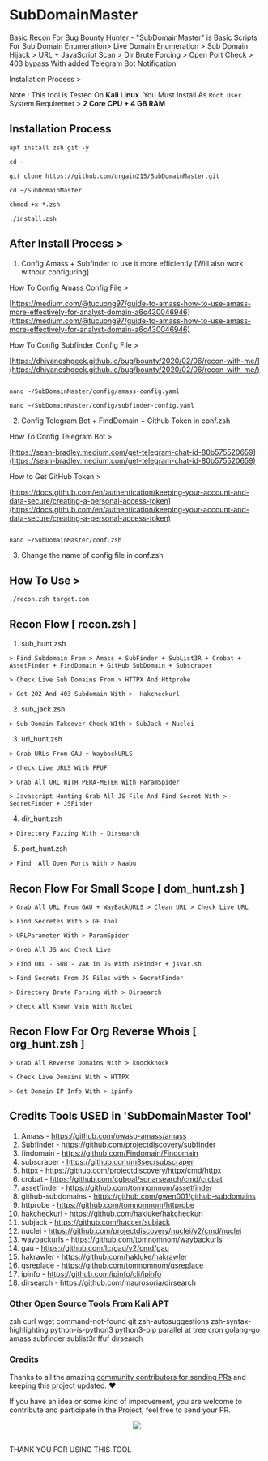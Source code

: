 # SubDomainMaster

Basic Recon For Bug Bounty Hunter - "SubDomainMaster" is Basic Scripts For Sub Domain Enumeration> Live Domain Enumeration > Sub Domain Hijack > URL + JavaScript Scan > Dir Brute Forcing > Open Port Check > 403 bypass With added Telegram Bot Notification

Installation Process >

Note : This tool is Tested On **Kali Linux**. You Must Install As `Root User`.
System Requiremet > **2 Core CPU + 4 GB RAM**


## Installation  Process

```
apt install zsh git -y

cd ~

git clone https://github.com/urgain215/SubDomainMaster.git

cd ~/SubDomainMaster

chmod +x *.zsh

./install.zsh

```

## After Install Process >

1. Config Amass + Subfinder to use it more efficiently [Will also work without configuring]

How To Config Amass Config File >

[https://medium.com/@tucuong97/guide-to-amass-how-to-use-amass-more-effectively-for-analyst-domain-a6c430046946](https://medium.com/@tucuong97/guide-to-amass-how-to-use-amass-more-effectively-for-analyst-domain-a6c430046946)

How To Config Subfinder Config File >

[https://dhiyaneshgeek.github.io/bug/bounty/2020/02/06/recon-with-me/](https://dhiyaneshgeek.github.io/bug/bounty/2020/02/06/recon-with-me/)


```

nano ~/SubDomainMaster/config/amass-config.yaml

nano ~/SubDomainMaster/config/subfinder-config.yaml

```

2. Config Telegram Bot + FindDomain + Github Token in conf.zsh

How To Config Telegram Bot >

[https://sean-bradley.medium.com/get-telegram-chat-id-80b575520659](https://sean-bradley.medium.com/get-telegram-chat-id-80b575520659)

How to Get GitHub Token > 

[https://docs.github.com/en/authentication/keeping-your-account-and-data-secure/creating-a-personal-access-token](https://docs.github.com/en/authentication/keeping-your-account-and-data-secure/creating-a-personal-access-token)

```

nano ~/SubDomainMaster/conf.zsh

```

3. Change the name of config file in conf.zsh

## How To Use >

```
./recon.zsh target.com
```

## Recon Flow [ recon.zsh ]

1. sub_hunt.zsh

```
> Find Subdomain From > Amass + SubFinder + SubList3R + Crobat + AssetFinder + FindDomain + GitHub SubDomain + Subscraper
```

```
> Check Live Sub Domains From > HTTPX And Httprobe
```

```
> Get 202 And 403 Subdomain With >  Hakcheckurl
``` 

2. sub_jack.zsh
```
> Sub Domain Takeover Check WIth > SubJack + Nuclei
```

3. url_hunt.zsh

```
> Grab URLs From GAU + WaybackURLS
```

```
> Check Live URLS With FFUF
```

```
> Grab All URL WITH PERA-METER With ParamSpider
```

```
> Javascript Hunting Grab All JS File And Find Secret With > SecretFinder + JSFinder
```

4. dir_hunt.zsh

```
> Directory Fuzzing With - Dirsearch
```
5. port_hunt.zsh

```
> Find  All Open Ports With > Naabu
```
## Recon Flow For Small Scope [ dom_hunt.zsh ]

```
> Grab All URL From GAU + WayBackURLS > Clean URL > Check Live URL
```

```
> Find Secretes With > GF Tool
```

```
> URLParameter With > ParamSpider
```

```
> Greb All JS And Check Live
```

```
> Find URL - SUB - VAR in JS With JSFinder + jsvar.sh
```

```
> Find Secrets From JS Files with > SecretFinder
```

```
> Directory Brute Forsing With > Dirsearch
```

```
> Check All Known Valn With Nuclei
```

## Recon Flow For Org Reverse Whois [ org_hunt.zsh ]

```
> Grab All Reverse Domains With > knockknock
```

```
> Check Live Domains With > HTTPX
```

```
> Get Domain IP Info With > ipinfo
```
## Credits Tools USED in 'SubDomainMaster Tool' 

1. Amass - https://github.com/owasp-amass/amass
2. Subfinder - https://github.com/projectdiscovery/subfinder
3. findomain - https://github.com/Findomain/Findomain
4. subscraper - https://github.com/m8sec/subscraper
5. httpx - https://github.com/projectdiscovery/httpx/cmd/httpx
6. crobat - https://github.com/cgboal/sonarsearch/cmd/crobat
7. assetfinder - https://github.com/tomnomnom/assetfinder
8. github-subdomains - https://github.com/gwen001/github-subdomains
9. httprobe - https://github.com/tomnomnom/httprobe
10. hakcheckurl - https://github.com/hakluke/hakcheckurl
11. subjack - https://github.com/haccer/subjack
12. nuclei - https://github.com/projectdiscovery/nuclei/v2/cmd/nuclei
13. waybackurls - https://github.com/tomnomnom/waybackurls
14. gau - https://github.com/lc/gau/v2/cmd/gau
15. hakrawler - https://github.com/hakluke/hakrawler
16. qsreplace - https://github.com/tomnomnom/qsreplace
17. ipinfo - https://github.com/ipinfo/cli/ipinfo
18. dirsearch - https://github.com/maurosoria/dirsearch


### Other Open Source Tools From Kali APT

zsh curl wget command-not-found git zsh-autosuggestions zsh-syntax-highlighting python-is-python3 python3-pip parallel at tree cron golang-go amass subfinder sublist3r ffuf dirsearch


### Credits

Thanks to all the amazing [community contributors for sending PRs](https://github.com/urgain215/SubDomainMaster/graphs/contributors) and keeping this project updated. :heart:

If you have an idea or some kind of improvement, you are welcome to contribute and participate in the Project, feel free to send your PR.

<p align="center">
<a href="https://github.com/urgain215/SubDomainMaster/graphs/contributors">
  <img src="https://contrib.rocks/image?repo=urgain215/SubDomainMaster&max=500">
</a>
</p>
<br>
THANK YOU FOR USING THIS TOOL